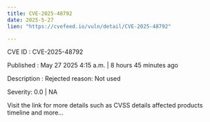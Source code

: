 ```yaml
---
title: CVE-2025-48792
date: 2025-5-27
lien: "https://cvefeed.io/vuln/detail/CVE-2025-48792"

---
```


CVE ID : CVE-2025-48792

Published :  May 27
2025
4:15 a.m. | 8 hours
45 minutes ago

Description : Rejected reason: Not used

Severity: 0.0 | NA

Visit the link for more details
such as CVSS details
affected products
timeline
and more...
